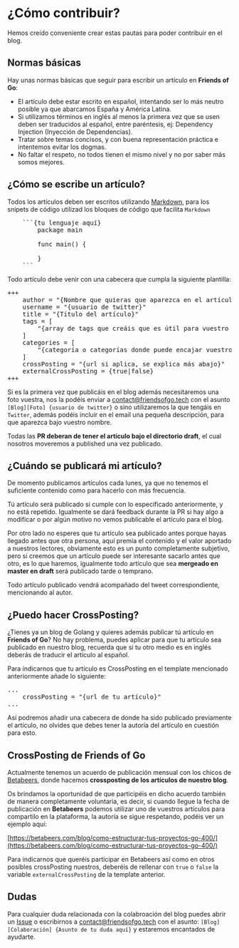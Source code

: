 # ¿Cómo contribuir?

Hemos creído conveniente crear estas pautas para poder contribuir en el blog.

## Normas básicas

Hay unas normas básicas que seguir para escribir un artículo en **Friends of Go**:

* El artículo debe estar escrito en español, intentando ser lo más neutro posible ya que abarcamos España y América Latina.
* Si utilizamos términos en inglés al menos la primera vez que se usen deben ser traducidos al español, entre paréntesis, ej: Dependency Injection (Inyección de Dependencias).
* Tratar sobre temas concisos, y con buena representación práctica e intentemos evitar los dogmas.
* No faltar el respeto, no todos tienen el mismo nivel y no por saber más somos mejores.

## ¿Cómo se escribe un artículo?

Todos los artículos deben ser escritos utilizando [Markdown](https://www.markdownguide.org/), para los snipets de código utilizad los bloques de código que facilita `Markdown`

<pre>
    ```{tu lenguaje aquí}
        package main

        func main() {

        }
    ```
</pre>

Todo artículo debe venir con una cabecera que cumpla la siguiente plantilla:

<pre>
+++
    author = "{Nombre que quieras que aparezca en el artículo}"
    username = "{usuario de twitter}"
    title = "{Título del artículo}"    
    tags = [
        "{array de tags que creáis que es útil para vuestro artículo}"
    ]    
    categories = [
        "{categoría o categorías donde puede encajar vuestro artículo}"
    ]
    crossPosting = "{url si aplica, se explica más abajo}"
    externalCrossPosting = {true|false}
+++
</pre>

Si es la primera vez que publicáis en el blog además necesitaremos una foto vuestra, nos la podéis enviar a contact@friendsofgo.tech con el asunto `[Blog][Foto] {usuario de twitter}` o sino utilizaremos la que tengáis en `Twitter`, además podéis incluir en el email una pequeña descripción, para que aparezca bajo vuestro nombre.

Todas las **PR deberan de tener el artículo bajo el directorio draft**, el cual nosotros moveremos a published una vez publicado.

## ¿Cuándo se publicará mi artículo?

De momento publicamos artículos cada lunes, ya que no tenemos el suficiente contenido como para hacerlo con más frecuencia.

Tú artículo será publicado si cumple con lo especificado anteriormente, y no está repetido. Igualmente se dará feedback durante la PR si hay algo a modificar o por algún motivo no vemos publicable el artículo para el blog.

Por otro lado no esperes que tu artículo sea publicado antes porque hayas llegado antes que otra persona, aquí premia el contenido y el valor aportado a nuestros lectores, obviamente esto es un punto completamente subjetivo, pero si creemos que un artículo puede ser interesante sacarlo antes que otro, es lo que haremos, igualmente todo artículo que sea **mergeado en master en draft** será publicado tarde o temprano.

Todo artículo publicado vendrá acompañado del tweet correspondiente, mencionando al autor.

## ¿Puedo hacer CrossPosting?

¿Tienes ya un blog de Golang y quieres además publicar tú artículo en **Friends of Go**? No hay problema, puedes aplicar para que tu artículo sea publicado en nuestro blog, recuerda que si tu otro medio es en inglés deberás de traducir el artículo al español.

Para indicarnos que tu artículo es CrossPosting en el template mencionado anteriormente añade lo siguiente:

<pre>
...
    crossPosting = "{url de tu artículo}"
...
</pre>

Así podremos añadir una cabecera de donde ha sido publicado previamente el artículo, no olvides que debes tener la autoría del artículo en cuestión para esto.

## CrossPosting de Friends of Go

Actualmente tenemos un acuerdo de publicación mensual con los chicos de [Betabeers](https://betabeers.com/blog/), donde hacemos **crossposting de los artículos de nuestro blog**. 

Os brindamos la oportunidad de que participéis en dicho acuerdo también de manera completamente voluntaria, es decir, si cuando llegue la fecha de publicación en **Betabeers** podemos utilizar uno de vuestros artículos para compartilo en la plataforma, la autoría se sigue respetando, podéis ver un ejemplo aquí:

[https://betabeers.com/blog/como-estructurar-tus-proyectos-go-400/](https://betabeers.com/blog/como-estructurar-tus-proyectos-go-400/)

Para indicarnos que queréis participar en Betabeers así como en otros posibles crossPosting nuestros, deberéis de rellenar con `true` o `false` la variable `externalCrossPosting` de la template anterior.

## Dudas

Para cualquier duda relacionada con la colabroación del blog puedes abrir un [Issue](https://github.com/friendsofgo/collab-blog/issues/new) o escribirnos a
contact@friendsofgo.tech con el asunto: `[Blog][Colaboración] {Asunto de tu duda aquí}` y estaremos encantados de ayudarte.
